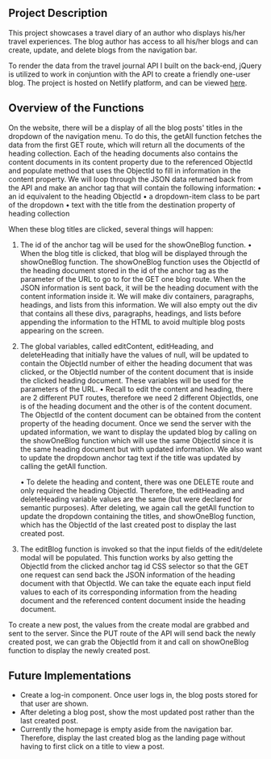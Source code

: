 ## Project Description

This project showcases a travel diary of an author who displays his/her travel experiences. The blog author has access to all his/her blogs and can create, update, and delete blogs from the navigation bar. 

To render the data from the travel journal API I built on the back-end, jQuery is utilized to work in conjuntion with the API to create a friendly one-user blog. The project is hosted on Netlify platform, and can be viewed [here](https://klee-ga-project02.netlify.app/).

## Overview of the Functions
On the website, there will be a display of all the blog posts' titles in the dropdown of the navigation menu. To do this, the getAll function fetches the data from the first GET route, which will return all the documents of the heading collection. Each of the heading documents also contains the content documents in its content property due to the referenced ObjectId and populate method that uses the ObjectId to fill in information in the content property. We will loop through the JSON data returned back from the API and make an anchor tag that will contain the following information: 
	• an id equivalent to the heading ObjectId 
	• a dropdown-item class to be part of the dropdown
	• text with the title from the destination property of heading collection

When these blog titles are clicked, several things will happen:

1. The id of the anchor tag will be used for the showOneBlog function. 
    • When the blog title is clicked, that blog will be displayed through the showOneBlog function. The showOneBlog function uses the ObjectId of the heading document stored in the id of the anchor tag as the parameter of the URL to go to for the GET one blog route. When the JSON information is sent back, it will be the heading document with the content information inside it. We will make div containers, paragraphs, headings, and lists from this information. We will also empty out the div that contains all these divs, paragraphs, headings, and lists before appending the information to the HTML to avoid multiple blog posts appearing on the screen. 

2. The global variables, called editContent, editHeading, and deleteHeading that initially have the values of null, will be updated to contain the ObjectId number of either the heading document that was clicked, or the ObjectId number of the content document that is inside the clicked heading document. These variables will be used for the parameters of the URL. 
    • Recall to edit the content and heading, there are 2 different PUT routes, therefore we need 2 different ObjectIds, one is of the heading document and the other is of the content document. The ObjectId of the content document can be obtained from the content property of the heading document. Once we send the server with the updated information, we want to display the updated blog by calling on the showOneBlog function which will use the same ObjectId since it is the same heading document but with updated information. We also want to update the dropdown anchor tag text if the title was updated by calling the getAll function. 

    • To delete the heading and content, there was one DELETE route and only required the heading ObjectId. Therefore, the editHeading and deleteHeading variable values are the same (but were declared for semantic purposes). After deleting, we again call the getAll function to update the dropdown containing the titles, and showOneBlog function, which has the ObjectId of the last created post to display the last created post.

3. The editBlog function is invoked so that the input fields of the edit/delete modal will be populated. This function works by also getting the ObjectId from the clicked anchor tag id CSS selector so that the GET one request can send back the JSON information of the heading document with that ObjectId. We can take the equate each input field values to each of its corresponding information from the heading document and the referenced content document inside the heading document. 

To create a new post, the values from the create modal are grabbed and sent to the server. Since the PUT route of the API will send back the newly created post, we can grab the ObjectId from it and call on showOneBlog function to display the newly created post.

## Future Implementations
- Create a log-in component. Once user logs in, the blog posts stored for that user are shown.
- After deleting a blog post, show the most updated post rather than the last created post.
- Currently the homepage is empty aside from the navigation bar. Therefore, display the last created blog as the landing page without having to first click on a title to view a post. 

